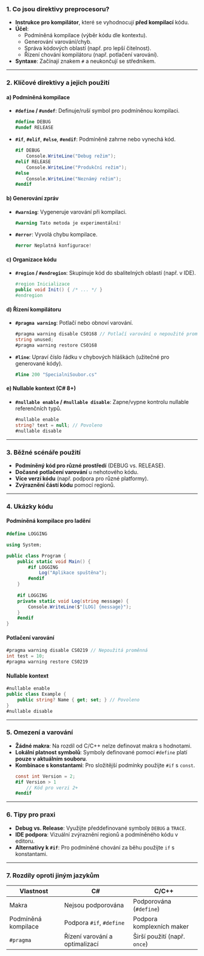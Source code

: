 
### **1. Co jsou direktivy preprocesoru?**

- **Instrukce pro kompilátor**, které se vyhodnocují **před kompilací** kódu.
- **Účel**:
  - Podmíněná kompilace (výběr kódu dle kontextu).
  - Generování varování/chyb.
  - Správa kódových oblastí (např. pro lepší čitelnost).
  - Řízení chování kompilátoru (např. potlačení varování).
- **Syntaxe**: Začínají znakem `#` a neukončují se středníkem.

---

### **2. Klíčové direktivy a jejich použití**

#### **a) Podmíněná kompilace**

- **`#define` / `#undef`**: Definuje/ruší symbol pro podmíněnou kompilaci.
  ```csharp
  #define DEBUG
  #undef RELEASE
  ```
  
- **`#if`**, **`#elif`**, **`#else`**, **`#endif`**: Podmíněně zahrne nebo vynechá kód.
  ```csharp
  #if DEBUG
      Console.WriteLine("Debug režim");
  #elif RELEASE
      Console.WriteLine("Produkční režim");
  #else
      Console.WriteLine("Neznámý režim");
  #endif
  ```

#### **b) Generování zpráv**

- **`#warning`**: Vygeneruje varování při kompilaci.
  ```csharp
  #warning Tato metoda je experimentální!
  ```
  
- **`#error`**: Vyvolá chybu kompilace.
  ```csharp
  #error Neplatná konfigurace!
  ```

#### **c) Organizace kódu**

- **`#region` / `#endregion`**: Skupinuje kód do sbalitelných oblastí (např. v IDE).
  ```csharp
  #region Inicializace
  public void Init() { /* ... */ }
  #endregion
  ```

#### **d) Řízení kompilátoru**

- **`#pragma warning`**: Potlačí nebo obnoví varování.
  ```csharp
  #pragma warning disable CS0168 // Potlačí varování o nepoužité proměnné
  string unused;
  #pragma warning restore CS0168
  ```
  
- **`#line`**: Upraví číslo řádku v chybových hláškách (užitečné pro generované kódy).
  ```csharp
  #line 200 "SpecialniSoubor.cs"
  ```

#### **e) Nullable kontext (C# 8+)**

- **`#nullable enable` / `#nullable disable`**: Zapne/vypne kontrolu nullable referenčních typů.
  ```csharp
  #nullable enable
  string? text = null; // Povoleno
  #nullable disable
  ```

---

### **3. Běžné scénáře použití**

- **Podmíněný kód pro různé prostředí** (DEBUG vs. RELEASE).
- **Dočasné potlačení varování** u nehotového kódu.
- **Více verzí kódu** (např. podpora pro různé platformy).
- **Zvýraznění částí kódu** pomocí regionů.

---

### **4. Ukázky kódu**

#### **Podmíněná kompilace pro ladění**

```csharp
#define LOGGING

using System;

public class Program {
    public static void Main() {
        #if LOGGING
            Log("Aplikace spuštěna");
        #endif
    }
    
    #if LOGGING
    private static void Log(string message) {
        Console.WriteLine($"[LOG] {message}");
    }
    #endif
}
```

#### **Potlačení varování**

```csharp
#pragma warning disable CS0219 // Nepoužitá proměnná
int test = 10;
#pragma warning restore CS0219
```

#### **Nullable kontext**

```csharp
#nullable enable
public class Example {
    public string? Name { get; set; } // Povoleno
}
#nullable disable
```

---

### **5. Omezení a varování**

- **Žádné makra**: Na rozdíl od C/C++ nelze definovat makra s hodnotami.
- **Lokální platnost symbolů**: Symboly definované pomocí `#define` platí **pouze v aktuálním souboru**.
- **Kombinace s konstantami**: Pro složitější podmínky použijte `#if` s `const`.
  ```csharp
  const int Version = 2;
  #if Version > 1
      // Kód pro verzi 2+
  #endif
  ```

---

### **6. Tipy pro praxi**

- **Debug vs. Release**: Využijte předdefinované symboly `DEBUG` a `TRACE`.
- **IDE podpora**: Vizuální zvýraznění regionů a podmíněného kódu v editoru.
- **Alternativy k `#if`**: Pro podmíněné chování za běhu použijte `if` s konstantami.

---

### **7. Rozdíly oproti jiným jazykům**

| **Vlastnost**       | **C#**                            | **C/C++**                  |
|----------------------|-----------------------------------|----------------------------|
| Makra                | Nejsou podporována               | Podporována (`#define`)    |
| Podmíněná kompilace  | Podpora `#if`, `#define`         | Podpora komplexních maker  |
| `#pragma`            | Řízení varování a optimalizací   | Širší použití (např. `once`) |
